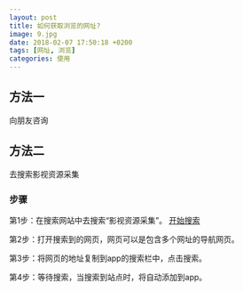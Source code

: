 ```yaml
---
layout: post
title: 如何获取浏览的网址?
image: 9.jpg
date: 2018-02-07 17:50:18 +0200
tags: [网址, 浏览]
categories: 使用
---
```

## 方法一

向朋友咨询

## 方法二

去搜索影视资源采集

### 步骤

第1步：在搜索网站中去搜索“影视资源采集”。
 [开始搜索](https://www.baidu.com/s?ie=utf-8&f=8&rsv_bp=1&rsv_idx=1&tn=baidu&wd=%E5%BD%B1%E8%A7%86%E8%B5%84%E6%BA%90%E9%87%87%E9%9B%86&fenlei=256&rsv_pq=c452fc410003a1e6&rsv_t=6af0VgneuGSKozAMfqraNKTPv6CgUfat%2BIEjKinkQGaMrsFN7tYvcIyA%2F3g&rqlang=cn&rsv_enter=1&rsv_dl=ib&rsv_n=2&rsv_sug3=1)

第2步：打开搜索到的网页，网页可以是包含多个网址的导航网页。

第3步：将网页的地址复制到app的搜索栏中，点击搜索。

第4步：等待搜索，当搜索到站点时，将自动添加到app。
